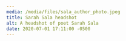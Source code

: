 ```yaml
---
media: /media/files/sala_author_photo.jpeg
title: Sarah Sala headshot
alt: A headshot of poet Sarah Sala
date: 2020-07-01 17:11:00 -0500
---
```

